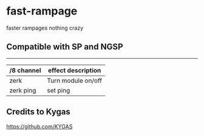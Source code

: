 # fast-rampage
faster rampages nothing crazy

## Compatible with SP and NGSP 

------
/8 channel  | effect description
--- | ---
zerk | Turn module on/off
zerk ping | set ping


## Credits to Kygas 
https://github.com/KYGAS
